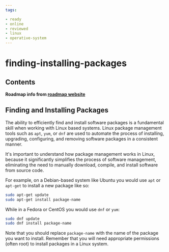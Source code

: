 ```yaml
---
tags:

- ready
- online
- reviewed
- linux
- operative-system
---
```


# finding-installing-packages

## Contents

__Roadmap info from [roadmap website](https://roadmap.sh/linux/package-management/finding-installing-packages)__

## Finding and Installing Packages

The ability to efficiently find and install software packages is a fundamental skill when working with Linux based systems. Linux package management tools such as `apt`, `yum`, or `dnf` are used to automate the process of installing, upgrading, configuring, and removing software packages in a consistent manner.

It's important to understand how package management works in Linux, because it significantly simplifies the process of software management, eliminating the need to manually download, compile, and install software from source code.

For example, on a Debian-based system like Ubuntu you would use `apt` or `apt-get` to install a new package like so:

```bash
sudo apt-get update
sudo apt-get install package-name
```

While in a Fedora or CentOS you would use `dnf` or `yum`:

```bash
sudo dnf update
sudo dnf install package-name
```

Note that you should replace `package-name` with the name of the package you want to install. Remember that you will need appropriate permissions (often root) to install packages in a Linux system.
